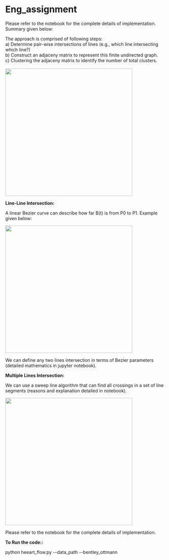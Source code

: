 # Eng_assignment

Please refer to the notebook for the complete details of implementation. Summary given below: <br>

The approach is comprised of following steps: <br>
a) Determine pair-wise intersections of lines (e.g., which line intersecting which line?) <br>
b) Construct an adjaceny matrix to represent this finite undirected graph. <br>
c) Clustering the adjaceny matrix to identify the number of total clusters. <br>
<br>
<img src="https://user-images.githubusercontent.com/22897244/124961991-0142f600-e016-11eb-97ab-c6e28bc95bee.png" width="400">
<br>     
     

<b> Line-Line Intersection:</b> <br>

    
A linear Bezier curve can describe how far B(t) is from P0 to P1. Example given below: <br>
  
<img src="https://user-images.githubusercontent.com/22897244/124962761-eb820080-e016-11eb-99a9-3b63da949421.png" width="400">
<br>

We can define any two lines intersection in terms of Bezier parameters (detailed mathematics in jupyter notebook).


<b>  Multiple Lines Intersection:</b> <br>

We can use a sweep line algorithm that can find all crossings in a set of line segments (reasons and explanation detailed in notebook). <br>

<img src="https://user-images.githubusercontent.com/22897244/124963549-e1143680-e017-11eb-9d02-ed77cdca3a28.png" width="400">

Please refer to the notebook for the complete details of implementation.

<b> To Run the code::</b> <br>

python heeart_flow.py --data_path --bentley_ottmann

